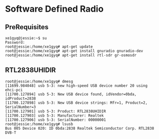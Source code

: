 Software Defined Radio
==

## PreRequisites

    xe1gyq@jessie:~$ su
    Password: 
    root@jessie:/home/xe1gyq# apt-get update
    root@jessie:/home/xe1gyq# apt-get install gnuradio gnuradio-dev
    root@jessie:/home/xe1gyq# apt-get install rtl-sdr gr-osmosdr
    
## RTL2838UHIDIR

    root@jessie:/home/xe1gyq# dmesg
    [11699.984048] usb 5-3: new high-speed USB device number 20 using ehci-pci
    [11700.127894] usb 5-3: New USB device found, idVendor=0bda, idProduct=2838
    [11700.127898] usb 5-3: New USB device strings: Mfr=1, Product=2, SerialNumber=3
    [11700.127901] usb 5-3: Product: RTL2838UHIDIR
    [11700.127903] usb 5-3: Manufacturer: Realtek
    [11700.127906] usb 5-3: SerialNumber: 00000001
    root@jessie:/home/xe1gyq# lsusb
    Bus 005 Device 020: ID 0bda:2838 Realtek Semiconductor Corp. RTL2838 DVB-T


